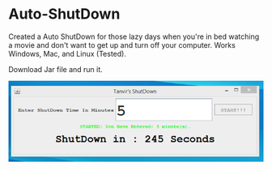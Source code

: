 # Auto-ShutDown
Created a Auto ShutDown for those lazy days when you're in bed watching a movie and don't want to get up and turn off your computer.
Works Windows, Mac, and Linux (Tested).

Download Jar file and run it.


![alt text](https://github.com/Msarker1/Auto-ShutDown/blob/master/Tanvir_ShutDown.PNG)
